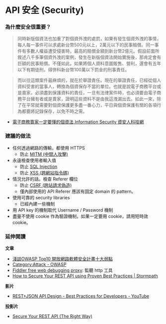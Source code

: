 # API 安全 (Security)

### 為什麼安全很重要？

> 同時新版個資法也加重了對個資外洩的處罰，如果有發生個資外洩的事情，每人每一事件可以求處新台幣500元以上，2萬元以下的民事賠償。同一事件有多數人權益遭受侵害時，最高的賠償金額到新台幣2億元。假設前面所敘述八千多筆個資外洩的案例，發生在新版個資法開始實施後，那肯定會有巨額的民事賠償。不僅如此，如果將個人資料意圖販售、營利，還會有五年以下有期徒刑，得併科新台幣100萬以下罰金的刑事責任。

> 而以往這類案件最麻煩的，就在於舉證責任。現在的舉證責任，已經從個人資料受害的當事人，轉換為個資保存不當的單位。也就是說電子商務平台或是賣家，必須盡到保護資料的責任，一旦有法律案件時，也必須要由電子商務平台擁有者或是賣家，證明這些資料不是由我這洩漏出去。如此一來，除了在平常就需要對個資保護更多盡一番心力，平日與個資保護有關的各項行為都要將記錄保存，以免不時之需。

<!--  10 萬會員 + 每人罰 1,000 = 1 億 -->

* [電子商務賣家一定要懂的個資法,Information Security 資安人科技網](http://www.informationsecurity.com.tw/article/article_detail.aspx?tv=&aid=6121&pages=2)

### 建議的做法

* 任何透過網路的傳輸，都使用 HTTPS
  * 防止 [MITM (中間人攻擊)]((https://zh.wikipedia.org/wiki/%E4%B8%AD%E9%97%B4%E4%BA%BA%E6%94%BB%E5%87%BB))
* 永遠檢查使用者輸入值
  * 防止 [SQL Injection](https://www.owasp.org/index.php/SQL_Injection)
  * 防止 [XSS (跨網站指令碼)](https://zh.wikipedia.org/wiki/%E8%B7%A8%E7%B6%B2%E7%AB%99%E6%8C%87%E4%BB%A4%E7%A2%BC)
* 情況允許的話。檢查 Referer 欄位
  * 防止 [CSRF (跨站請求偽造)](https://zh.wikipedia.org/wiki/%E8%B7%A8%E7%AB%99%E8%AF%B7%E6%B1%82%E4%BC%AA%E9%80%A0)
  * 僅內部使用的 API Referer 應該有固定 domain 的 pattern。
* 使用可靠的 security libraries
  * 已經內建一些機制
* 用 API key 的機制取代 Username / Password 機制
* 盡量不使用 cookie 作為驗證機制，如果一定要用 cookie，請用短時效 cookie。
<!-- Auth every request + no sessions = no XSRF attacks -->

### 延伸閱讀

**文章**

* [淺談OWASP Top10 開放網路軟體安全計畫十大弱點](http://www.gss.com.tw/index.php/focus/eis/59-eis48/290-owasp-top10)
* [Category:Attack - OWASP](https://www.owasp.org/index.php/Category:Attack)
* [Fiddler free web debugging proxy](http://www.telerik.com/fiddler): 監聽 http 工具
* [How to Secure Your REST API using Proven Best Practices | Stormpath](https://stormpath.com/blog/secure-your-rest-api-right-way)

**影片**

* [REST+JSON API Design - Best Practices for Developers - YouTube](https://www.youtube.com/watch?v=hdSrT4yjS1g)

**投影片**

* [Secure Your REST API (The Right Way)](https://www.slideshare.net/stormpath/secure-your-rest-api-the-right-way)
